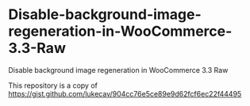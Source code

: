 # Disable-background-image-regeneration-in-WooCommerce-3.3-Raw
Disable background image regeneration in WooCommerce 3.3 Raw

This repository is a copy of https://gist.github.com/lukecav/904cc76e5ce89e9d62fcf6ec22f44495

